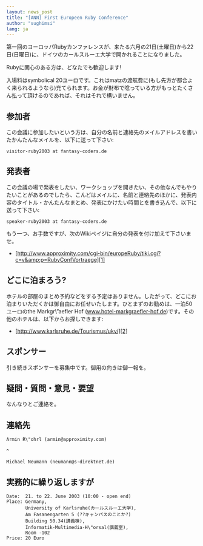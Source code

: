 ```yaml
---
layout: news_post
title: "[ANN] First Europeen Ruby Conference"
author: "sughimsi"
lang: ja
---
```


第一回のヨーロッパRubyカンファレンスが、来たる六月の21日(土曜日)から22日(日曜日)に、ドイツのカールスルーエ大学で開かれることになりました。

Rubyに関心のある方は、どなたでも歓迎します!

入場料はsymbolical
20ユーロです。これはmatzの渡航費に(もし先方が都合よく来られるようなら)充てられます。お金が財布で唸っている方がもっとたくさん払って頂けるのであれば、それはそれで構いません。

## 参加者

この会議に参加したいという方は、自分の名前と連絡先のメイルアドレスを書いたかんたんなメイルを、以下に送って下さい:

    visitor-ruby2003 at fantasy-coders.de

## 発表者

この会議の場で発表をしたい、ワークショップを開きたい、その他なんでもやりたいことがあるのでしたら、こんどはメイルに、名前と連絡先のほかに、発表内容のタイトル・かんたんなまとめ、発表にかけたい時間とを書き込んで、以下に送って下さい:

    speaker-ruby2003 at fantasy-coders.de

もう一つ、お手数ですが、次のWikiペイジに自分の発表を付け加えて下さいませ。

* [http://www.approximity.com/cgi-bin/europeRuby/tiki.cgi?c=v&amp;p=RubyConfVortraege][1]

## どこに泊まろう?

ホテルの部屋のまとめ予約などをする予定はありません。したがって、どこにお泊まりいただくかは御自由にお任せいたします。ひとまずのお勧めは、一泊50ユーロのthe
Markgr\\”aefler Hof
(www.hotel-markgraefler-hof.de)です。その他のホテルは、以下からお探しできます:

* [http://www.karlsruhe.de/Tourismus/ukv/][2]

## スポンサー

引き続きスポンサーを募集中です。御用の向きは御一報を。

## 疑問・質問・意見・要望

なんなりとご連絡を。

## 連絡先

    Armin R\"ohrl (armin@approximity.com)
^

    Michael Neumann (neumann@s-direktnet.de)

## 実務的に繰り返しますが

    Date:  21. to 22. June 2003 (10:00 - open end)
    Place: Germany,
           University of Karlsruhe(カールスルーエ大学),
           Am Fasanengarten 5 (??キャンパスのことか?)
           Building 50.34(講義棟),
           Informatik-Multimedia-H\"orsal(講義室),
           Room -102
    Price: 20 Euro



[1]: http://www.approximity.com/cgi-bin/europeRuby/tiki.cgi?c=v&amp;p=RubyConfVortraege 
[2]: http://www.karlsruhe.de/Tourismus/ukv/ 
